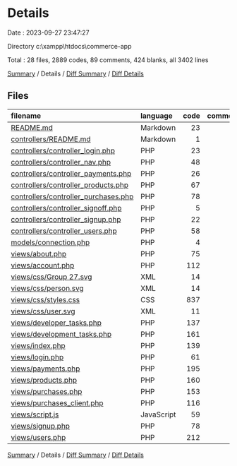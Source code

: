 # Details

Date : 2023-09-27 23:47:27

Directory c:\\xampp\\htdocs\\commerce-app

Total : 28 files,  2889 codes, 89 comments, 424 blanks, all 3402 lines

[Summary](results.md) / Details / [Diff Summary](diff.md) / [Diff Details](diff-details.md)

## Files
| filename | language | code | comment | blank | total |
| :--- | :--- | ---: | ---: | ---: | ---: |
| [README.md](/README.md) | Markdown | 23 | 0 | 7 | 30 |
| [controllers/README.md](/controllers/README.md) | Markdown | 1 | 0 | 0 | 1 |
| [controllers/controller_login.php](/controllers/controller_login.php) | PHP | 23 | 2 | 4 | 29 |
| [controllers/controller_nav.php](/controllers/controller_nav.php) | PHP | 48 | 0 | 6 | 54 |
| [controllers/controller_payments.php](/controllers/controller_payments.php) | PHP | 26 | 0 | 6 | 32 |
| [controllers/controller_products.php](/controllers/controller_products.php) | PHP | 67 | 8 | 15 | 90 |
| [controllers/controller_purchases.php](/controllers/controller_purchases.php) | PHP | 78 | 7 | 18 | 103 |
| [controllers/controller_signoff.php](/controllers/controller_signoff.php) | PHP | 5 | 0 | 1 | 6 |
| [controllers/controller_signup.php](/controllers/controller_signup.php) | PHP | 22 | 0 | 0 | 22 |
| [controllers/controller_users.php](/controllers/controller_users.php) | PHP | 58 | 1 | 11 | 70 |
| [models/connection.php](/models/connection.php) | PHP | 4 | 2 | 2 | 8 |
| [views/about.php](/views/about.php) | PHP | 75 | 0 | 5 | 80 |
| [views/account.php](/views/account.php) | PHP | 112 | 1 | 20 | 133 |
| [views/css/Group 27.svg](/views/css/Group%2027.svg) | XML | 14 | 0 | 1 | 15 |
| [views/css/person.svg](/views/css/person.svg) | XML | 14 | 0 | 1 | 15 |
| [views/css/styles.css](/views/css/styles.css) | CSS | 837 | 14 | 56 | 907 |
| [views/css/user.svg](/views/css/user.svg) | XML | 11 | 0 | 1 | 12 |
| [views/developer_tasks.php](/views/developer_tasks.php) | PHP | 137 | 5 | 25 | 167 |
| [views/development_tasks.php](/views/development_tasks.php) | PHP | 161 | 6 | 26 | 193 |
| [views/index.php](/views/index.php) | PHP | 139 | 1 | 28 | 168 |
| [views/login.php](/views/login.php) | PHP | 61 | 3 | 18 | 82 |
| [views/payments.php](/views/payments.php) | PHP | 195 | 6 | 34 | 235 |
| [views/products.php](/views/products.php) | PHP | 160 | 5 | 22 | 187 |
| [views/purchases.php](/views/purchases.php) | PHP | 153 | 5 | 23 | 181 |
| [views/purchases_client.php](/views/purchases_client.php) | PHP | 116 | 6 | 20 | 142 |
| [views/script.js](/views/script.js) | JavaScript | 59 | 9 | 26 | 94 |
| [views/signup.php](/views/signup.php) | PHP | 78 | 3 | 21 | 102 |
| [views/users.php](/views/users.php) | PHP | 212 | 5 | 27 | 244 |

[Summary](results.md) / Details / [Diff Summary](diff.md) / [Diff Details](diff-details.md)